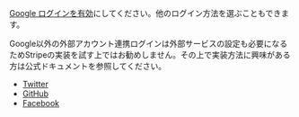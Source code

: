 [Google ログインを有効](https://firebase.google.com/docs/auth/web/google-signin?hl=ja)にしてください。他のログイン方法を選ぶこともできます。

Google以外の外部アカウント連携ログインは外部サービスの設定も必要になるためStripeの実装を試す上ではお勧めしません。その上で実装方法に興味がある方は公式ドキュメントを参照してください。

- [Twitter](https://firebase.google.com/docs/auth/web/twitter-login?hl=ja)
- [GitHub](https://firebase.google.com/docs/auth/web/github-auth?hl=ja)
- [Facebook](https://firebase.google.com/docs/auth/web/facebook-login?hl=ja)
